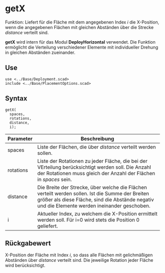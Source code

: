 # getX

Funktion: Liefert für die Fläche mit dem angegebenen Index *i* die X-Position, wenn die angegebenen Flächen mit gleichen Abständen über die Strecke *distance* verteilt sind.

__getX__ wird intern für das Modul __DeployHorizontal__ verwendet. Die Funktion ermöglicht die Verteilung verschiedener Elemente mit individueller Drehung in gleichen Abständen zueinander.

## Use
<pre><code>use &lt;../Base/Deployment.scad&gt;
include &lt;../Base/PlacementOptions.scad&gt;</pre></code>

## Syntax
<pre><code>getX(
  spaces, 
  rotations, 
  distance,
  i);
</pre></code>

| Parameter | Beschreibung |
| ------ | ------ |
| spaces | Liste der Flächen, die über *distance* verteilt werden sollen. |
| rotations | Liste der Rotationen zu jeder Fläche, die bei der VErteilung berücksichtigt werden soll. Die Anzahl der Rotationen muss gleich der Anzahl der Flächen in *spaces* sein. |
| distance | Die Breite der Strecke, über welche die Flächen verteilt werden sollen. Ist die Summe der Breiten größer als diese Fläche, sind die Abstände negativ und die Elemente werden ineinander geschoben. |
| i | Aktueller Index, zu welchem die X-Position ermittelt werden soll. Für i=0 wird stets die Position 0 geliefert.

## Rückgabewert
X-Position der Fläche mit Index *i*, so dass alle Flächen mit gelichmäßigen Abständen über *distance* verteilt sind. Die jeweilige Rotation jeder Fläche wird berücksichtigt.
